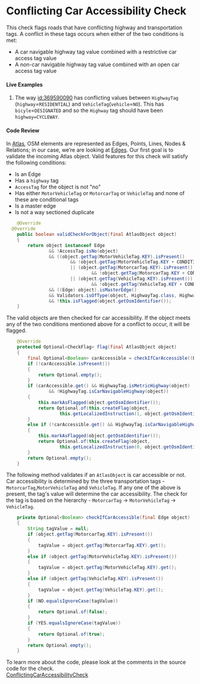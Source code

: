 # Conflicting Car Accessibility Check 

This check flags roads that have conflicting highway and transportation tags. A conflict in these tags occurs when either of the two conditions is met:
 * A car navigable highway tag value combined with a restrictive car 
access tag value 
 * A non-car navigable highway tag value combined with an open car access tag value
#### Live Examples
1. The way [id:369590090](https://www.openstreetmap.org/way/369590090) has conflicting values between `HighwayTag` (`highway`=`RESIDENTIAL`) and `VehicleTag`(`vehicle`=`NO`). This has `bicyle`=`DESIGNATED` and so the `Highway` tag should have been `highway=CYCLEWAY`.
#### Code Review
In [Atlas](https://github.com/osmlab/atlas), OSM elements are represented as Edges, Points, Lines, Nodes & Relations; in our case, we’re are looking at [Edges](https://github.com/osmlab/atlas/blob/dev/src/main/java/org/openstreetmap/atlas/geography/atlas/items/Edge.java).
Our first goal is to validate the incoming Atlas object. Valid features for this check will satisfy the following conditions:
* Is an Edge
* Has a `highway` tag
* `AccessTag` for the object is not "no"
* Has either `MotorVehicleTag` or `MotorcarTag` or `VehicleTag` and none of these are conditional tags
* Is a master edge
* Is not a way sectioned duplicate
```java
    @Override
  @Override
    public boolean validCheckForObject(final AtlasObject object)
    {
        return object instanceof Edge
                && !AccessTag.isNo(object)
                && ((object.getTag(MotorVehicleTag.KEY).isPresent()
                        && !object.getTag(MotorVehicleTag.KEY + CONDITIONAL).isPresent())
                        || (object.getTag(MotorcarTag.KEY).isPresent()
                                && !object.getTag(MotorcarTag.KEY + CONDITIONAL).isPresent())
                        || (object.getTag(VehicleTag.KEY).isPresent())
                                && !object.getTag(VehicleTag.KEY + CONDITIONAL).isPresent())
                && ((Edge) object).isMasterEdge()
                && Validators.isOfType(object, HighwayTag.class, HighwayTag.values())
                && !this.isFlagged(object.getOsmIdentifier());
    }
```
The valid objects are then checked for car accessibility. If the object meets any of the two conditions mentioned above for a conflict to  occur, it will be flagged.
```java
    @Override
    protected Optional<CheckFlag> flag(final AtlasObject object)
    {
        final Optional<Boolean> carAccessible = checkIfCarAccessible((Edge) object);
        if (!carAccessible.isPresent())
        {
            return Optional.empty();
        }
        if (carAccessible.get() && HighwayTag.isMetricHighway(object)
                && !HighwayTag.isCarNavigableHighway(object))
        {
            this.markAsFlagged(object.getOsmIdentifier());
            return Optional.of(this.createFlag(object,
                    this.getLocalizedInstruction(1, object.getOsmIdentifier())));
        }
        else if (!carAccessible.get() && HighwayTag.isCarNavigableHighway(object))
        {
            this.markAsFlagged(object.getOsmIdentifier());
            return Optional.of(this.createFlag(object,
                    this.getLocalizedInstruction(0, object.getOsmIdentifier())));
        }
        return Optional.empty();
    }
```
The following method validates if an `AtlasObject` is car accessible or not. Car accessibility is determined by the three transportation tags -
`MotorcarTag`,`MotorVehicleTag` and `VehicleTag`. If any one of the above is present, the tag's value will determine the car accessibility. The check for
the tag is based on the hierarchy - `MotorcarTag` -> `MotorVehicleTag` -> `VehicleTag`.
```java
    private Optional<Boolean> checkIfCarAccessible(final Edge object)
    {
        String tagValue = null;
        if (object.getTag(MotorcarTag.KEY).isPresent())
        {
            tagValue = object.getTag(MotorcarTag.KEY).get();
        }
        else if (object.getTag(MotorVehicleTag.KEY).isPresent())
        {
            tagValue = object.getTag(MotorVehicleTag.KEY).get();
        }
        else if (object.getTag(VehicleTag.KEY).isPresent())
        {
            tagValue = object.getTag(VehicleTag.KEY).get();
        }
        if (NO.equalsIgnoreCase(tagValue))
        {
            return Optional.of(false);
        }
        if (YES.equalsIgnoreCase(tagValue))
        {
            return Optional.of(true);
        }
        return Optional.empty();
    }
```
To learn more about the code, please look at the comments in the source code for the check.  
[ConflictingCarAccessibilityCheck](../../src/main/java/org/openstreetmap/atlas/checks/validation/tag/ConflictingCarAccessibilityCheck.java)
